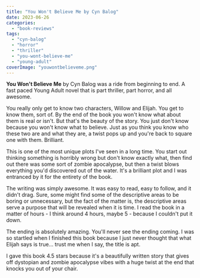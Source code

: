 ```yaml
---
title: "You Won't Believe Me by Cyn Balog"
date: 2023-06-26
categories: 
  - "book-reviews"
tags: 
  - "cyn-balog"
  - "horror"
  - "thriller"
  - "you-wont-believe-me"
  - "young-adult"
coverImage: "youwontbelieveme.png"
---
```


**You Won't Believe Me** by Cyn Balog was a ride from beginning to end. A fast paced Young Adult novel that is part thriller, part horror, and all awesome.

You really only get to know two characters, Willow and Elijah. You get to know them, sort of. By the end of the book you won't know what about them is real or isn't. But that's the beauty of the story. You just don't know because you won't know what to believe. Just as you think you know who these two are and what they are, a twist pops up and you're back to square one with them. Brilliant.

This is one of the most unique plots I've seen in a long time. You start out thinking something is horribly wrong but don't know exactly what, then find out there was some sort of zombie apocalypse, but then a twist blows everything you'd discovered out of the water. It's a brilliant plot and I was entranced by it for the entirety of the book.

The writing was simply awesome. It was easy to read, easy to follow, and it didn't drag. Sure, some might find some of the descriptive areas to be boring or unnecessary, but the fact of the matter is, the descriptive areas serve a purpose that will be revealed when it is time. I read the book in a matter of hours - I think around 4 hours, maybe 5 - because I couldn't put it down.

The ending is absolutely amazing. You'll never see the ending coming. I was so startled when I finished this book because I just never thought that what Elijah says is true... trust me when I say, the title is apt.

I gave this book 4.5 stars because it's a beautifully written story that gives off dystopian and zombie apocalypse vibes with a huge twist at the end that knocks you out of your chair.
